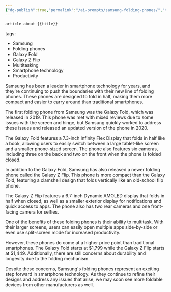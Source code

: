```yaml
---
{"dg-publish":true,"permalink":"/ai-prompts/samsung-folding-phones/","tags":["public","ai"],"noteIcon":"1"}
---
```


```tg
article about {{title}}
```
tags:
- Samsung
- Folding phones
- Galaxy Fold
- Galaxy Z Flip
- Multitasking
- Smartphone technology 
- Productivity 


Samsung has been a leader in smartphone technology for years, and they're continuing to push the boundaries with their new line of folding phones. These phones are designed to fold in half, making them more compact and easier to carry around than traditional smartphones.

The first folding phone from Samsung was the Galaxy Fold, which was released in 2019. This phone was met with mixed reviews due to some issues with the screen and hinge, but Samsung quickly worked to address these issues and released an updated version of the phone in 2020.

The Galaxy Fold features a 7.3-inch Infinity Flex Display that folds in half like a book, allowing users to easily switch between a large tablet-like screen and a smaller phone-sized screen. The phone also features six cameras, including three on the back and two on the front when the phone is folded closed.

In addition to the Galaxy Fold, Samsung has also released a newer folding phone called the Galaxy Z Flip. This phone is more compact than the Galaxy Fold, featuring a clamshell design that folds vertically like an old-school flip phone.

The Galaxy Z Flip features a 6.7-inch Dynamic AMOLED display that folds in half when closed, as well as a smaller exterior display for notifications and quick access to apps. The phone also has two rear cameras and one front-facing camera for selfies.

One of the benefits of these folding phones is their ability to multitask. With their larger screens, users can easily open multiple apps side-by-side or even use split-screen mode for increased productivity.

However, these phones do come at a higher price point than traditional smartphones. The Galaxy Fold starts at $1,799 while the Galaxy Z Flip starts at $1,449. Additionally, there are still concerns about durability and longevity due to the folding mechanism.

Despite these concerns, Samsung's folding phones represent an exciting step forward in smartphone technology. As they continue to refine their designs and address any issues that arise, we may soon see more foldable devices from other manufacturers as well.